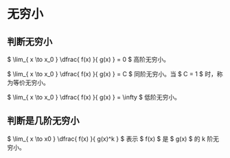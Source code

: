 # 无穷小

## 判断无穷小

$ \lim_{ x \to x_0 } \dfrac{ f(x) }{ g(x) } = 0 $ 高阶无穷小。

$ \lim_{ x \to x_0 } \dfrac{ f(x) }{ g(x) } = C $ 同阶无穷小。当 $ C = 1 $ 时，称为等价无穷小。

$ \lim_{ x \to x_0 } \dfrac{ f(x) }{ g(x) } = \infty $ 低阶无穷小。

## 判断是几阶无穷小

$ \lim_{ x \to x0 } \dfrac{ f(x) }{ g(x)^k } $ 表示 $ f(x) $ 是 $ g(x) $ 的 k 阶无穷小。